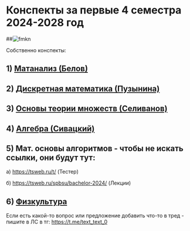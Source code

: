 # Конспекты за первые 4 семестра 2024-2028 год
##![fmkn](https://github.com/user-attachments/assets/e3b70ff8-c67e-4483-937b-d64bc743fb01)

Собственно конспекты:
## 1) [Матанализ (Белов)](https://github.com/MCS-Latex-profile/conspects/blob/main/Matan.pdf)
## 2) [Дискретная математика (Пузынина)](https://github.com/MCS-Latex-profile/conspects/blob/main/Discr_math.pdf)
## 3) [Основы теории множеств (Селиванов)](https://github.com/vseliv/Sets-2024-1)
## 4) [Алгебра (Сивацкий)](https://github.com/MCS-Latex-profile/conspects/blob/main/Algebra.pdf)
## 5) Мат. основы алгоритмов - чтобы не искать ссылки, они будут тут: 

  а) https://tsweb.ru/t/ (Тестер)
  
  б) https://tsweb.ru/spbsu/bachelor-2024/ (Лекции)

## 6) [Физкультура](https://timetable.spbu.ru/Events/PhysTraining)
Если есть какой-то вопрос или предложение добавить что-то в тред - пишите в ЛС в тг: https://t.me/text_text_0
